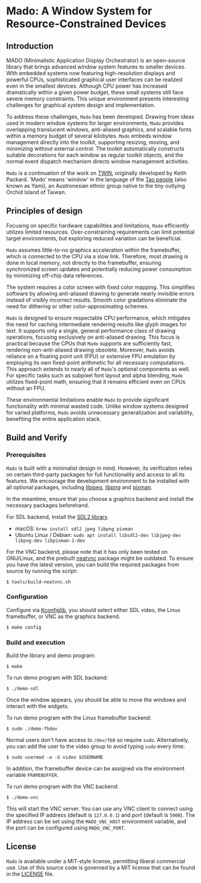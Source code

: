 # Mado: A Window System for Resource-Constrained Devices

## Introduction

MADO (Minimalistic Application Display Orchestrator) is an open-source library
that brings advanced window system features to smaller devices. With embedded
systems now featuring high-resolution displays and powerful CPUs, sophisticated
graphical user interfaces can be realized even in the smallest devices. Although
CPU power has increased dramatically within a given power budget, these small
systems still face severe memory constraints. This unique environment presents
interesting challenges for graphical system design and implementation.

To address these challenges, `Mado` has been developed. Drawing from ideas used
in modern window systems for larger environments, `Mado` provides overlapping
translucent windows, anti-aliased graphics, and scalable fonts within a memory
budget of several kilobytes. `Mado` embeds window management directly into the
toolkit, supporting resizing, moving, and minimizing without external control.
The toolkit automatically constructs suitable decorations for each window as
regular toolkit objects, and the normal event dispatch mechanism directs window
management activities.

`Mado` is a continuation of the work on [TWIN](https://keithp.com/~keithp/talks/twin-ols2005/),
originally developed by Keith Packard. 'Mado' means 'window' in the language of
the [Tao people](https://en.wikipedia.org/wiki/Tao_people) (also known as Yami),
an Austronesian ethnic group native to the tiny outlying Orchid Island of Taiwan.

## Principles of design

Focusing on specific hardware capabilities and limitations, `Mado` efficiently
utilizes limited resources. Over-constraining requirements can limit potential
target environments, but exploring reduced variation can be beneficial.

`Mado` assumes little-to-no graphics acceleration within the framebuffer, which
is connected to the CPU via a slow link. Therefore, most drawing is done in
local memory, not directly to the framebuffer, ensuring synchronized screen
updates and potentially reducing power consumption by minimizing off-chip data
references.

The system requires a color screen with fixed color mapping. This simplifies
software by allowing anti-aliased drawing to generate nearly invisible errors
instead of visibly incorrect results. Smooth color gradations eliminate the need
for dithering or other color-approximating schemes.

`Mado` is designed to ensure respectable CPU performance, which mitigates the
need for caching intermediate rendering results like glyph images for text. It
supports only a single, general performance class of drawing operations,
focusing exclusively on anti-aliased drawing. This focus is practical because
the CPUs that `Mado` supports are sufficiently fast, rendering non-anti-aliased
drawing obsolete. Moreover, `Mado` avoids reliance on a floating point unit (FPU)
or extensive FPU emulation by employing its own fixed-point arithmetic for all
necessary computations. This approach extends to nearly all of `Mado`'s optional
components as well. For specific tasks such as subpixel font layout and alpha
blending, `Mado` utilizes fixed-point math, ensuring that it remains efficient
even on CPUs without an FPU.

These environmental limitations enable `Mado` to provide significant
functionality with minimal wasted code. Unlike window systems designed for
varied platforms, `Mado` avoids unnecessary generalization and variability,
benefiting the entire application stack.

## Build and Verify

### Prerequisites

`Mado` is built with a minimalist design in mind. However, its verification
relies on certain third-party packages for full functionality and access to all
its features. We encourage the development environment to be installed with all optional
packages, including [libjpeg](https://www.ijg.org/), [libpng](https://github.com/pnggroup/libpng)
and [pixman](https://pixman.org/).

In the meantime, ensure that you choose a graphics backend and install the necessary packages beforehand.

For SDL backend, install the [SDL2 library](https://www.libsdl.org/).
* macOS: `brew install sdl2 jpeg libpng pixman`
* Ubuntu Linux / Debian: `sudo apt install libsdl2-dev libjpeg-dev libpng-dev libpixman-1-dev`

For the VNC backend, please note that it has only been tested on GNU/Linux, and the prebuilt [neatvnc](https://github.com/any1/neatvnc) package might be outdated. To ensure you have the latest version, you can build the required packages from source by running the script:
```shell
$ tools/build-neatvnc.sh
```

### Configuration

Configure via [Kconfiglib](https://pypi.org/project/kconfiglib/), you should select either SDL video, the Linux framebuffer, or VNC as the graphics backend.
```shell
$ make config
```

### Build and execution

Build the library and demo program:

```shell
$ make
```

To run demo program with SDL backend:

```shell
$ ./demo-sdl
```

Once the window appears, you should be able to move the windows and interact with the widgets.

To run demo program with the Linux framebuffer backend:

```shell
$ sudo ./demo-fbdev
```

Normal users don't have access to `/dev/fb0` so require `sudo`. Alternatively, you can add the user to the video group to avoid typing `sudo` every time:

```shell
$ sudo usermod -a -G video $USERNAME
```

In addition, the framebuffer device can be assigned via the environment variable `FRAMEBUFFER`.

To run demo program with the VNC backend:

```shell
$ ./demo-vnc
```

This will start the VNC server. You can use any VNC client to connect using the specified IP address (default is `127.0.0.1`) and port (default is `5900`).
The IP address can be set using the `MADO_VNC_HOST` environment variable, and the port can be configured using `MADO_VNC_PORT`.

## License

`Mado` is available under a MIT-style license, permitting liberal commercial use.
Use of this source code is governed by a MIT license that can be found in the [LICENSE](LICENSE) file.
